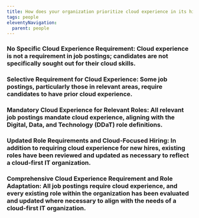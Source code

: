 ```yaml
---
title: How does your organization prioritize cloud experience in its hiring practices of senior/executive/leadership roles, suppliers and contingent labour?
tags: people
eleventyNavigation:
  parent: people
---
```


### **No Specific Cloud Experience Requirement:** Cloud experience is not a requirement in job postings; candidates are not specifically sought out for their cloud skills.

### **Selective Requirement for Cloud Experience:** Some job postings, particularly those in relevant areas, require candidates to have prior cloud experience.

### **Mandatory Cloud Experience for Relevant Roles:** All relevant job postings mandate cloud experience, aligning with the Digital, Data, and Technology (DDaT) role definitions.

### **Updated Role Requirements and Cloud-Focused Hiring:** In addition to requiring cloud experience for new hires, existing roles have been reviewed and updated as necessary to reflect a cloud-first IT organization.

### **Comprehensive Cloud Experience Requirement and Role Adaptation:** All job postings require cloud experience, and every existing role within the organization has been evaluated and updated where necessary to align with the needs of a cloud-first IT organization.
